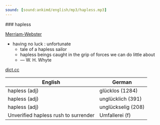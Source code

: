 ```yaml
---
sound: [sound:ankimd/english/mp3/hapless.mp3]
---
```


\### hapless

[Merriam-Webster](https://www.merriam-webster.com/dictionary/hapless)

- having no luck : unfortunate
    - tale of a hapless sailor
    - hapless beings caught in the grip of forces we can do little about
    - — W. H. Whyte

[dict.cc](https://www.dict.cc/hapless)

| English        | German       |
| -------------- | ------------ |
| hapless (adj) | glücklos (1284) |
| hapless (adj) | unglücklich (391) |
| hapless (adj) | unglückselig (208) |
| Unverified hapless rush to surrender | Umfallerei (f) |
